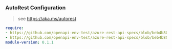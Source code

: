 ### AutoRest Configuration

> see https://aka.ms/autorest

``` yaml
require:
- https://github.com/openapi-env-test/azure-rest-api-specs/blob/beb4b800b8b70e1bc5d8be660614f15e4b23c05a/specification/redis/resource-manager/readme.md
- https://github.com/openapi-env-test/azure-rest-api-specs/blob/beb4b800b8b70e1bc5d8be660614f15e4b23c05a/specification/redis/resource-manager/readme.go.md
module-version: 0.1.1

```